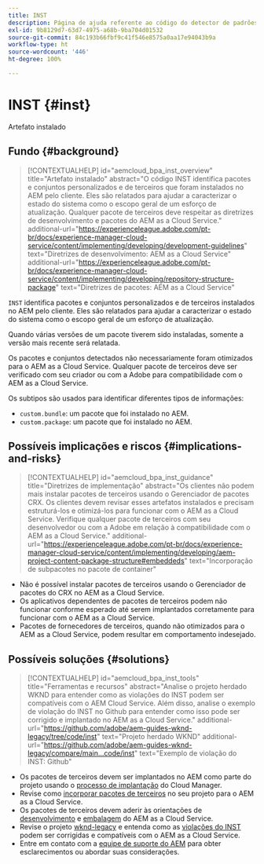 ```yaml
---
title: INST
description: Página de ajuda referente ao código do detector de padrões.
exl-id: 9b8129d7-63d7-4975-a68b-9ba704d01532
source-git-commit: 84c193b66fbf9c41f546e8575a0aa17e94043b9a
workflow-type: ht
source-wordcount: '446'
ht-degree: 100%

---
```


# INST {#inst}

Artefato instalado

## Fundo {#background}

>[!CONTEXTUALHELP]
>id="aemcloud_bpa_inst_overview"
>title="Artefato instalado"
>abstract="O código INST identifica pacotes e conjuntos personalizados e de terceiros que foram instalados no AEM pelo cliente. Eles são relatados para ajudar a caracterizar o estado do sistema como o escopo geral de um esforço de atualização. Qualquer pacote de terceiros deve respeitar as diretrizes de desenvolvimento e pacotes do AEM as a Cloud Service."
>additional-url="https://experienceleague.adobe.com/pt-br/docs/experience-manager-cloud-service/content/implementing/developing/development-guidelines" text="Diretrizes de desenvolvimento: AEM as a Cloud Service"
>additional-url="https://experienceleague.adobe.com/pt-br/docs/experience-manager-cloud-service/content/implementing/developing/repository-structure-package" text="Diretrizes de pacotes: AEM as a Cloud Service"

`INST` identifica pacotes e conjuntos personalizados e de terceiros instalados no AEM pelo cliente. Eles são relatados para ajudar a caracterizar o estado do sistema como o escopo geral de um esforço de atualização.

Quando várias versões de um pacote tiverem sido instaladas, somente a versão mais recente será relatada.

Os pacotes e conjuntos detectados não necessariamente foram otimizados para o AEM as a Cloud Service. Qualquer pacote de terceiros deve ser verificado com seu criador ou com a Adobe para compatibilidade com o AEM as a Cloud Service.

Os subtipos são usados para identificar diferentes tipos de informações:

* `custom.bundle`: um pacote que foi instalado no AEM.
* `custom.package`: um pacote que foi instalado no AEM.

## Possíveis implicações e riscos {#implications-and-risks}

>[!CONTEXTUALHELP]
>id="aemcloud_bpa_inst_guidance"
>title="Diretrizes de implementação"
>abstract="Os clientes não podem mais instalar pacotes de terceiros usando o Gerenciador de pacotes CRX. Os clientes devem revisar esses artefatos instalados e precisam estruturá-los e otimizá-los para funcionar com o AEM as a Cloud Service. Verifique qualquer pacote de terceiros com seu desenvolvedor ou com a Adobe em relação à compatibilidade com o AEM as a Cloud Service."
>additional-url="https://experienceleague.adobe.com/pt-br/docs/experience-manager-cloud-service/content/implementing/developing/aem-project-content-package-structure#embeddeds" text="Incorporação de subpacotes no pacote de container"


* Não é possível instalar pacotes de terceiros usando o Gerenciador de pacotes do CRX no AEM as a Cloud Service.
* Os aplicativos dependentes de pacotes de terceiros podem não funcionar conforme esperado até serem implantados corretamente para funcionar com o AEM as a Cloud Service.
* Pacotes de fornecedores de terceiros, quando não otimizados para o AEM as a Cloud Service, podem resultar em comportamento indesejado.

## Possíveis soluções {#solutions}

>[!CONTEXTUALHELP]
>id="aemcloud_bpa_inst_tools"
>title="Ferramentas e recursos"
>abstract="Analise o projeto herdado WKND para entender como as violações do INST podem ser compatíveis com o AEM Cloud Service. Além disso, analise o exemplo de violação do INST no Github para entender como isso pode ser corrigido e implantado no AEM as a Cloud Service."
>additional-url="https://github.com/adobe/aem-guides-wknd-legacy/tree/code/inst" text="Projeto herdado WKND"
>additional-url="https://github.com/adobe/aem-guides-wknd-legacy/compare/main...code/inst" text="Exemplo de violação do INST: Github"

* Os pacotes de terceiros devem ser implantados no AEM como parte do projeto usando o [processo de implantação](https://experienceleague.adobe.com/pt-br/docs/experience-manager-cloud-service/content/implementing/using-cloud-manager/deploy-code#deployment-process) do Cloud Manager.
* Revise como [incorporar pacotes de terceiros](https://experienceleague.adobe.com/pt-br/docs/experience-manager-cloud-service/content/implementing/developing/aem-project-content-package-structure#embedding-3rd-party-packages) no seu projeto para o AEM as a Cloud Service.
* Os pacotes de terceiros devem aderir às orientações de [desenvolvimento](https://experienceleague.adobe.com/pt-br/docs/experience-manager-cloud-service/content/implementing/developing/development-guidelines) e [embalagem](https://experienceleague.adobe.com/pt-br/docs/experience-manager-cloud-service/content/implementing/developing/repository-structure-package) do AEM as a Cloud Service.
* Revise o projeto [wknd-legacy](https://github.com/adobe/aem-guides-wknd-legacy/tree/code/inst) e entenda como as [violações do INST](https://github.com/adobe/aem-guides-wknd-legacy/compare/main...code/inst) podem ser corrigidas e compatíveis com o AEM as a Cloud Service.
* Entre em contato com a [equipe de suporte do AEM](https://helpx.adobe.com/br/enterprise/using/support-for-experience-cloud.html) para obter esclarecimentos ou abordar suas considerações.
